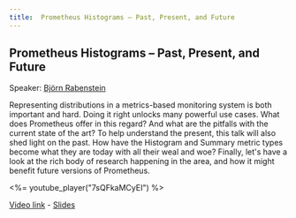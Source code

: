 ```yaml
---
title:  Prometheus Histograms – Past, Present, and Future
---
```


## Prometheus Histograms – Past, Present, and Future

Speaker: [Björn Rabenstein](/2019-munich/speakers/bjorn-rabenstein/)

Representing distributions in a metrics-based monitoring system is both important and hard. Doing it right unlocks many powerful use cases. What does Prometheus offer in this regard? And what are the pitfalls with the current state of the art? To help understand the present, this talk will also shed light on the past. How have the Histogram and Summary metric types become what they are today with all their weal and woe? Finally, let's have a look at the rich body of research happening in the area, and how it might benefit future versions of Prometheus.

<%= youtube_player("7sQFkaMCyEI") %>

[Video link](https://youtu.be/7sQFkaMCyEI) -
[Slides](/2019-munich/slides/prometheus-histograms-past-present-and-future.pdf)
